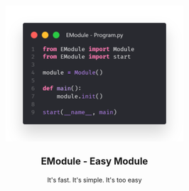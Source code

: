 <p align='center'>
    <img src="./src/example.png" width="400">
</p>

## <p align='center'><b>EModule - Easy Module
</b></p>
<p align='center'>It's fast. It's simple. It's too easy</p>